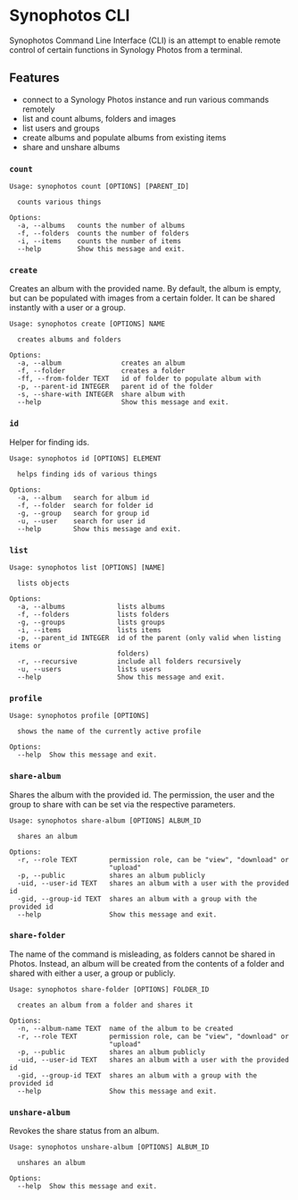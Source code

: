 
# Synophotos CLI

Synophotos Command Line Interface (CLI) is an attempt to enable remote control of certain functions in Synology Photos from a terminal.

## Features

- connect to a Synology Photos instance and run various commands remotely 
- list and count albums, folders and images
- list users and groups
- create albums and populate albums from existing items
- share and unshare albums

### `count`

```
Usage: synophotos count [OPTIONS] [PARENT_ID]

  counts various things

Options:
  -a, --albums   counts the number of albums
  -f, --folders  counts the number of folders
  -i, --items    counts the number of items
  --help         Show this message and exit.
```

### `create`

Creates an album with the provided name. By default, the album is empty, but can be populated with images from
a certain folder. It can be shared instantly with a user or a group.

```
Usage: synophotos create [OPTIONS] NAME

  creates albums and folders

Options:
  -a, --album               creates an album
  -f, --folder              creates a folder
  -ff, --from-folder TEXT   id of folder to populate album with
  -p, --parent-id INTEGER   parent id of the folder
  -s, --share-with INTEGER  share album with
  --help                    Show this message and exit.
```

### `id`

Helper for finding ids.

```
Usage: synophotos id [OPTIONS] ELEMENT

  helps finding ids of various things

Options:
  -a, --album   search for album id
  -f, --folder  search for folder id
  -g, --group   search for group id
  -u, --user    search for user id
  --help        Show this message and exit.
```

### `list`

```
Usage: synophotos list [OPTIONS] [NAME]

  lists objects

Options:
  -a, --albums             lists albums
  -f, --folders            lists folders
  -g, --groups             lists groups
  -i, --items              lists items
  -p, --parent_id INTEGER  id of the parent (only valid when listing items or
                           folders)
  -r, --recursive          include all folders recursively
  -u, --users              lists users
  --help                   Show this message and exit.
```

### `profile`

```
Usage: synophotos profile [OPTIONS]

  shows the name of the currently active profile

Options:
  --help  Show this message and exit.
```

### `share-album`

Shares the album with the provided id. The permission, the user and the group to share with can be set via the
respective parameters.

```
Usage: synophotos share-album [OPTIONS] ALBUM_ID

  shares an album

Options:
  -r, --role TEXT        permission role, can be "view", "download" or
                         "upload"
  -p, --public           shares an album publicly
  -uid, --user-id TEXT   shares an album with a user with the provided id
  -gid, --group-id TEXT  shares an album with a group with the provided id
  --help                 Show this message and exit.
```

### `share-folder`

The name of the command is misleading, as folders cannot be shared in Photos. Instead, an album will be created
from the contents of a folder and shared with either a user, a group or publicly.

```
Usage: synophotos share-folder [OPTIONS] FOLDER_ID

  creates an album from a folder and shares it

Options:
  -n, --album-name TEXT  name of the album to be created
  -r, --role TEXT        permission role, can be "view", "download" or
                         "upload"
  -p, --public           shares an album publicly
  -uid, --user-id TEXT   shares an album with a user with the provided id
  -gid, --group-id TEXT  shares an album with a group with the provided id
  --help                 Show this message and exit.
```

### `unshare-album`

Revokes the share status from an album.

```
Usage: synophotos unshare-album [OPTIONS] ALBUM_ID

  unshares an album

Options:
  --help  Show this message and exit.
```
